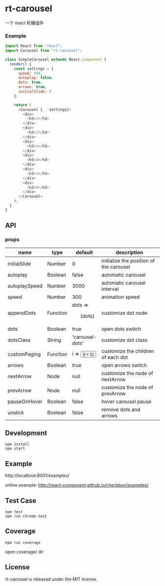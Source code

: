 # rt-carousel
一个 react 轮播组件

### Example

```js
import React from "react";
import Carousel from "rt-carousel";

class SimpleCarousel extends React.Component {
  render() {
    const settings = {
      speed: 500,
      autoplay: false,
      dots: true,
      arrows: true,
      initialSlide: 0
    };

    return (
      <Carousel {...settings}>
        <div>
          <h3>1</h3>
        </div>
        <div>
          <h3>2</h3>
        </div>
        <div>
          <h3>3</h3>
        </div>
        <div>
          <h3>4</h3>
        </div>
        <div>
          <h3>5</h3>
        </div>
        <div>
          <h3>6</h3>
        </div>
      </Carousel>
    );
  }
}
```

## API

### props

<table class="table table-bordered table-striped">
    <thead>
    <tr>
        <th style="width: 100px;">name</th>
        <th style="width: 50px;">type</th>
        <th style="width: 50px;">default</th>
        <th>description</th>
    </tr>
    </thead>
    <tbody>
        <tr>
          <td>initialSlide</td>
          <td>Number</td>
          <td>0</td>
          <td>initialize the position of the carousel</td>
        </tr>
        <tr>
          <td>autoplay</td>
          <td>Boolean</td>
          <td>false</td>
          <td>automatic carousel</td>
        </tr>
         <tr>
          <td>autoplaySpeed</td>
          <td>Number</td>
          <td>3000</td>
          <td>automatic carousel interval</td>
        </tr>
        <tr>
          <td>speed</td>
          <td>Number</td>
          <td>300</td>
          <td>animation speed</td>
        </tr>
        <tr>
          <td>appendDots</td>
          <td>Function</td>
          <td>dots => <ul style={{ display: 'block' }}>{dots}</ul></td>
          <td>customize dot node</td>
        <tr>
          <td>dots</td>
          <td>Boolean</td>
          <td>true</td>
          <td>open dots switch</td>
        </tr>
        <tr>
          <td>dotsClass</td>
          <td>String</td>
          <td>'carousel-dots'</td>
          <td>customize dot class</td>
        </tr>
        <tr>
          <td>customPaging</td>
          <td>Function</td>
          <td>i => <button>{i + 1}</button></td>
          <td>customize the children of each dot</td>
        </tr>
        <tr>
          <td>arrows</td>
          <td>Boolean</td>
          <td>true</td>
          <td>open arrows switch</td>
        </tr>
        <tr>
          <td>nextArrow</td>
          <td>Node</td>
          <td>null</td>
          <td>customize the node of nextArrow</td>
        </tr>     
        <tr>
          <td>prevArrow</td>
          <td>Node</td>
          <td>null</td>
          <td>customize the node of prevArrow</td>
        </tr> 
        <tr>
          <td>pauseOnHover</td>
          <td>Boolean</td>
          <td>false</td>
          <td>hover carousel pause</td>
        </tr>    
        <tr>
          <td>unslick</td>
          <td>Boolean</td>
          <td>false</td>
          <td>remove dots and arrows</td>
        </tr>                                         
    </tbody>
</table>

## Development

```
npm install
npm start
```

## Example

http://localhost:8001/examples/

online example: http://react-component.github.io/checkbox/examples/

## Test Case

```
npm test
npm run chrome-test
```

## Coverage

```
npm run coverage
```

open coverage/ dir


## License

rt-carousel is released under the MIT license.
